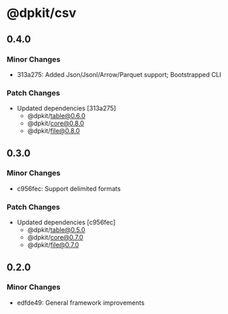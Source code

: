 # @dpkit/csv

## 0.4.0

### Minor Changes

- 313a275: Added Json/Jsonl/Arrow/Parquet support; Bootstrapped CLI

### Patch Changes

- Updated dependencies [313a275]
  - @dpkit/table@0.6.0
  - @dpkit/core@0.8.0
  - @dpkit/file@0.8.0

## 0.3.0

### Minor Changes

- c956fec: Support delimited formats

### Patch Changes

- Updated dependencies [c956fec]
  - @dpkit/table@0.5.0
  - @dpkit/core@0.7.0
  - @dpkit/file@0.7.0

## 0.2.0

### Minor Changes

- edfde49: General framework improvements
